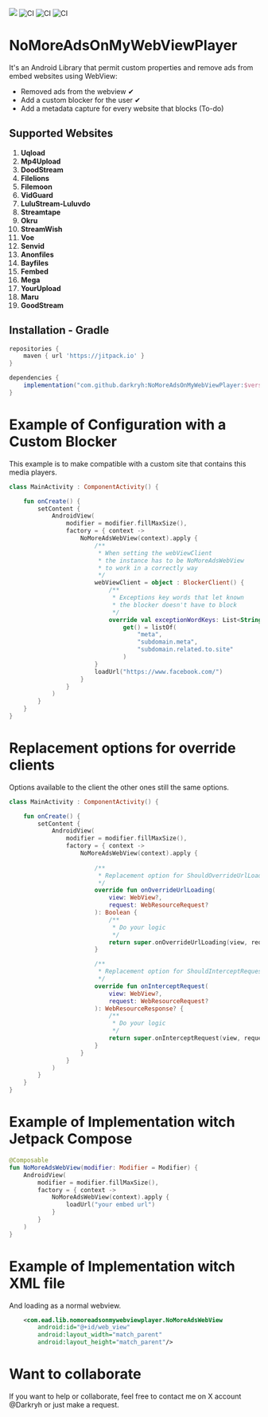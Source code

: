 [![](https://jitpack.io/v/darkryh/NoMoreAdsOnMyWebViewPlayer.svg)](https://jitpack.io/#darkryh/NoMoreAdsOnMyWebViewPlayer)
![CI](https://github.com/darkryh/NoMoreAdsOnMyWebViewPlayer/actions/workflows/ci-develop.yml/badge.svg)
![CI](https://github.com/darkryh/NoMoreAdsOnMyWebViewPlayer/actions/workflows/ci-develop-instrumental.yml/badge.svg)
![CI](https://github.com/darkryh/NoMoreAdsOnMyWebViewPlayer/actions/workflows/ci-release-production.yml/badge.svg)
# NoMoreAdsOnMyWebViewPlayer

It's an Android Library that permit custom properties and remove ads from embed websites using WebView:
- Removed ads from the webview ✔
- Add a custom blocker for the user ✔
- Add a metadata capture for every website that blocks (To-do)

## Supported Websites

1. **Uqload**
2. **Mp4Upload**
3. **DoodStream**
4. **Filelions**
5. **Filemoon**
6. **VidGuard**
7. **LuluStream-Luluvdo**
8. **Streamtape**
9. **Okru**
10. **StreamWish**
11. **Voe**
12. **Senvid**
13. **Anonfiles**
14. **Bayfiles**
15. **Fembed**
16. **Mega**
17. **YourUpload**
18. **Maru**
19. **GoodStream**

## Installation - Gradle
```groovy  
repositories {   
    maven { url 'https://jitpack.io' }  
}

dependencies {  
    implementation("com.github.darkryh:NoMoreAdsOnMyWebViewPlayer:$version")
} 
```  
# Example of Configuration with a Custom Blocker
This example is to make compatible with a custom site that contains this media players.
```kotlin
class MainActivity : ComponentActivity() {

    fun onCreate() {
        setContent {
            AndroidView(
                modifier = modifier.fillMaxSize(),
                factory = { context ->
                    NoMoreAdsWebView(context).apply {
                        /**
                         * When setting the webViewClient
                         * the instance has to be NoMoreAdsWebView
                         * to work in a correctly way
                         */
                        webViewClient = object : BlockerClient() {
                            /**
                             * Exceptions key words that let known
                             * the blocker doesn't have to block
                             */
                            override val exceptionWordKeys: List<String>
                                get() = listOf(
                                    "meta",
                                    "subdomain.meta",
                                    "subdomain.related.to.site"
                                )
                        }
                        loadUrl("https://www.facebook.com/")
                    }
                }
            )
        }    
    }
}
```

# Replacement options for override clients
Options available to the client the other ones still the same options.
```kotlin
class MainActivity : ComponentActivity() {

    fun onCreate() {
        setContent {
            AndroidView(
                modifier = modifier.fillMaxSize(),
                factory = { context ->
                    NoMoreAdsWebView(context).apply {
                        
                        /**
                         * Replacement option for ShouldOverrideUrlLoading(view, request)
                         */
                        override fun onOverrideUrlLoading(
                            view: WebView?,
                            request: WebResourceRequest?
                        ): Boolean {
                            /**
                             * Do your logic
                             */
                            return super.onOverrideUrlLoading(view, request)
                        }

                        /**
                         * Replacement option for ShouldInterceptRequest(view, request)
                         */
                        override fun onInterceptRequest(
                            view: WebView?,
                            request: WebResourceRequest?
                        ): WebResourceResponse? {
                            /**
                             * Do your logic
                             */
                            return super.onInterceptRequest(view, request)
                        }
                    }
                }
            )
        }    
    }
}
```

# Example of Implementation witch Jetpack Compose
```kotlin
@Composable
fun NoMoreAdsWebView(modifier: Modifier = Modifier) {
    AndroidView(
        modifier = modifier.fillMaxSize(),
        factory = { context ->
            NoMoreAdsWebView(context).apply {
                loadUrl("your embed url")
            }
        }
    )
}
```
# Example of Implementation witch XML file
And loading as a normal webview.
```xml
    <com.ead.lib.nomoreadsonmywebviewplayer.NoMoreAdsWebView
        android:id="@+id/web_view"
        android:layout_width="match_parent"
        android:layout_height="match_parent"/>

```

# Want to collaborate
If you want to help or collaborate, feel free to contact me on X account @Darkryh or just make a request.
